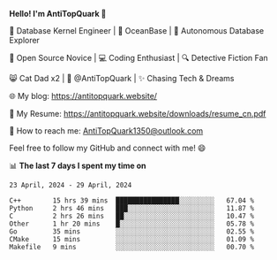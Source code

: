 
**Hello! I'm AntiTopQuark 👋**

🔧 Database Kernel Engineer | 🌊 OceanBase | 🤖 Autonomous Database Explorer

🌱 Open Source Novice | 💻 Coding Enthusiast | 🔍 Detective Fiction Fan

😸 Cat Dad x2 | 🎉 @AntiTopQuark | ✨ Chasing Tech & Dreams

🌐 My blog: https://antitopquark.website/

📄 My Resume: https://antitopquark.website/downloads/resume_cn.pdf

📧 How to reach me: AntiTopQuark1350@outlook.com

Feel free to follow my GitHub and connect with me! 😄

📊 **The last 7 days I spent my time on** 

<!--START_SECTION:waka-->
```text
23 April, 2024 - 29 April, 2024

C++        15 hrs 39 mins  ████████████████░░░░░░░░░   67.04 % 
Python     2 hrs 46 mins   ███░░░░░░░░░░░░░░░░░░░░░░   11.87 % 
C          2 hrs 26 mins   ██░░░░░░░░░░░░░░░░░░░░░░░   10.47 % 
Other      1 hr 20 mins    █░░░░░░░░░░░░░░░░░░░░░░░░   05.78 % 
Go         35 mins         ░░░░░░░░░░░░░░░░░░░░░░░░░   02.55 % 
CMake      15 mins         ░░░░░░░░░░░░░░░░░░░░░░░░░   01.09 % 
Makefile   9 mins          ░░░░░░░░░░░░░░░░░░░░░░░░░   00.70 %
```
<!--END_SECTION:waka-->


